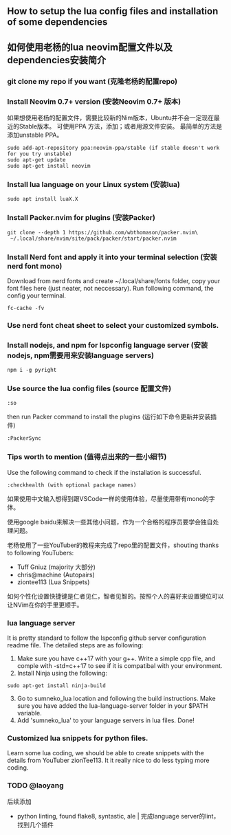 ## How to setup the lua config files and installation of some dependencies
## 如何使用老杨的lua neovim配置文件以及dependencies安装简介

### git clone my repo if you want (克隆老杨的配置repo)

### Install Neovim 0.7+ version (安装Neovim 0.7+ 版本)
如果想使用老杨的配置文件，需要比较新的Nim版本，Ubuntu并不会一定现在最近的Stable版本。
可使用PPA 方法，添加；或者用源文件安装。
最简单的方法是添加unstable PPA。
```ubuntu
sudo add-apt-repository ppa:neovim-ppa/stable (if stable doesn't work for you try unstable)
sudo apt-get update
sudo apt-get install neovim
```

### Install lua language on your Linux system (安装lua)

```ubuntu
sudo apt install luaX.X
```

### Install Packer.nvim for plugins (安装Packer)
```ubuntu
git clone --depth 1 https://github.com/wbthomason/packer.nvim\
 ~/.local/share/nvim/site/pack/packer/start/packer.nvim
```

### Install Nerd font and apply it into your terminal selection (安装nerd font mono)

Download from nerd fonts and create ~/.local/share/fonts folder, copy your font files here (just neater, not neccessary). Run following command, the config your
terminal.

```ubuntu
fc-cache -fv
```

### Use nerd font cheat sheet to select your customized symbols. 

### Install nodejs, and npm for lspconfig language server (安装nodejs, npm需要用来安装language servers)
```ubuntu
npm i -g pyright
```

### Use source the lua config files (source 配置文件)
```vim
:so
```
then run Packer command to install the plugins (运行如下命令更新并安装插件)
```vim
:PackerSync
```

### Tips worth to mention (值得点出来的一些小细节)
Use the following command to check if the installation is successful.
```vim
:checkhealth (with optional package names)
```

如果使用中文输入想得到跟VSCode一样的使用体验，尽量使用带有mono的字体。

使用google baidu来解决一些其他小问题，作为一个合格的程序员要学会独自处理问题。

老杨使用了一些YouTuber的教程来完成了repo里的配置文件，shouting thanks to following YouTubers:
* Tuff Gniuz (majority 大部分)
* chris@machine (Autopairs)
* ziontee113 (Lua Snippets)

如何个性化设置快捷键是仁者见仁，智者见智的。按照个人的喜好来设置键位可以让NVim在你的手里更顺手。

### lua language server
It is pretty standard to follow the lspconfig github server configuration readme file. The detailed steps are as following:
1. Make sure you have c++17 with your g++. Write a simple cpp file, and comple with -std=c++17 to see if it is compatibal with your environment.
2. Install Ninja using the following:
```ubuntu
sudo apt-get install ninja-build
```
3. Go to sumneko\_lua location and following the build instructions. Make sure you have added the lua-language-server folder in your $PATH variable.
4. Add 'sumneko\_lua' to your language servers in lua files. Done!

### Customized lua snippets for python files.
Learn some lua coding, we should be able to create snippets with the details from YouTuber zionTee113.
It it really nice to do less typing more coding.

### TODO @laoyang
后续添加
* python linting, found flake8, syntastic, ale | 完成language server的lint，找到几个插件

